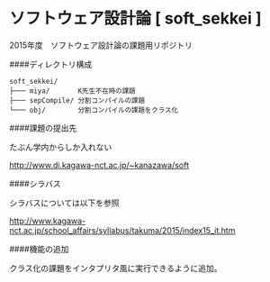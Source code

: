 # ソフトウェア設計論 [ soft_sekkei ]

2015年度　ソフトウェア設計論の課題用リポジトリ


####ディレクトリ構成
```
soft_sekkei/
├─── miya/       K先生不在時の課題
├─── sepCompile/ 分割コンパイルの課題
└─── obj/        分割コンパイルの課題をクラス化
```

####課題の提出先

たぶん学内からしか入れない

http://www.di.kagawa-nct.ac.jp/~kanazawa/soft


####シラバス

シラバスについては以下を参照

http://www.kagawa-nct.ac.jp/school_affairs/syllabus/takuma/2015/index15_it.htm


####機能の追加

クラス化の課題をインタプリタ風に実行できるように追加。
